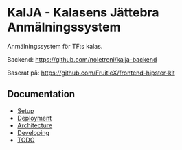 # KalJA - Kalasens Jättebra Anmälningssystem

Anmälningssystem för TF:s kalas.

Backend: https://github.com/noletreni/kalja-backend

Baserat på: https://github.com/FruitieX/frontend-hipster-kit

## Documentation

- [Setup](/docs/SETUP.md)
- [Deployment](/docs/DEPLOYMENT.md)
- [Architecture](/docs/ARCHITECTURE.md)
- [Developing](/docs/DEVELOPING.md)
- [TODO](/docs/TODO.md)
